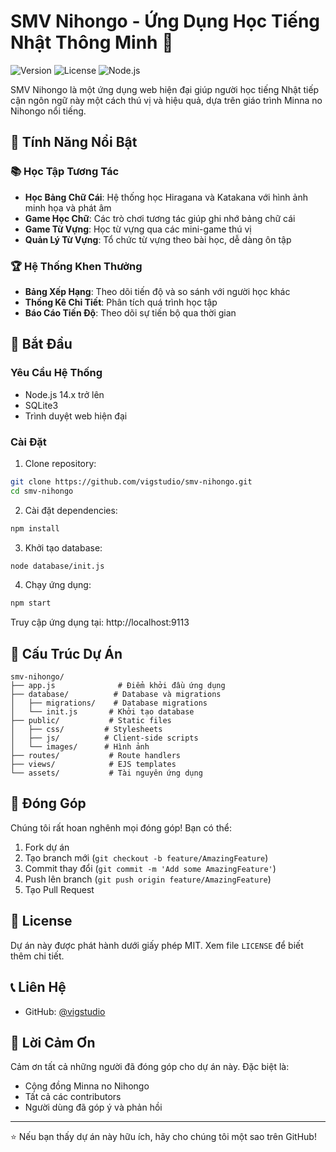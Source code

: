 # SMV Nihongo - Ứng Dụng Học Tiếng Nhật Thông Minh 🎌

![Version](https://img.shields.io/badge/version-1.0.0-blue.svg)
![License](https://img.shields.io/badge/license-MIT-green.svg)
![Node.js](https://img.shields.io/badge/Node.js-14.x-brightgreen.svg)

SMV Nihongo là một ứng dụng web hiện đại giúp người học tiếng Nhật tiếp cận ngôn ngữ này một cách thú vị và hiệu quả, dựa trên giáo trình Minna no Nihongo nổi tiếng.

## 🌟 Tính Năng Nổi Bật

### 📚 Học Tập Tương Tác

- **Học Bảng Chữ Cái**: Hệ thống học Hiragana và Katakana với hình ảnh minh họa và phát âm
- **Game Học Chữ**: Các trò chơi tương tác giúp ghi nhớ bảng chữ cái
- **Game Từ Vựng**: Học từ vựng qua các mini-game thú vị
- **Quản Lý Từ Vựng**: Tổ chức từ vựng theo bài học, dễ dàng ôn tập

### 🏆 Hệ Thống Khen Thưởng

- **Bảng Xếp Hạng**: Theo dõi tiến độ và so sánh với người học khác
- **Thống Kê Chi Tiết**: Phân tích quá trình học tập
- **Báo Cáo Tiến Độ**: Theo dõi sự tiến bộ qua thời gian

## 🚀 Bắt Đầu

### Yêu Cầu Hệ Thống

- Node.js 14.x trở lên
- SQLite3
- Trình duyệt web hiện đại

### Cài Đặt

1. Clone repository:

```bash
git clone https://github.com/vigstudio/smv-nihongo.git
cd smv-nihongo
```

2. Cài đặt dependencies:

```bash
npm install
```

3. Khởi tạo database:

```bash
node database/init.js
```

4. Chạy ứng dụng:

```bash
npm start
```

Truy cập ứng dụng tại: http://localhost:9113

## 📁 Cấu Trúc Dự Án

```
smv-nihongo/
├── app.js              # Điểm khởi đầu ứng dụng
├── database/          # Database và migrations
│   ├── migrations/    # Database migrations
│   └── init.js       # Khởi tạo database
├── public/           # Static files
│   ├── css/         # Stylesheets
│   ├── js/          # Client-side scripts
│   └── images/      # Hình ảnh
├── routes/           # Route handlers
├── views/            # EJS templates
└── assets/           # Tài nguyên ứng dụng
```

## 🤝 Đóng Góp

Chúng tôi rất hoan nghênh mọi đóng góp! Bạn có thể:

1. Fork dự án
2. Tạo branch mới (`git checkout -b feature/AmazingFeature`)
3. Commit thay đổi (`git commit -m 'Add some AmazingFeature'`)
4. Push lên branch (`git push origin feature/AmazingFeature`)
5. Tạo Pull Request

## 📝 License

Dự án này được phát hành dưới giấy phép MIT. Xem file `LICENSE` để biết thêm chi tiết.

## 📞 Liên Hệ

- GitHub: [@vigstudio](https://github.com/vigstudio)

## 🙏 Lời Cảm Ơn

Cảm ơn tất cả những người đã đóng góp cho dự án này. Đặc biệt là:

- Cộng đồng Minna no Nihongo
- Tất cả các contributors
- Người dùng đã góp ý và phản hồi

---

⭐️ Nếu bạn thấy dự án này hữu ích, hãy cho chúng tôi một sao trên GitHub!
